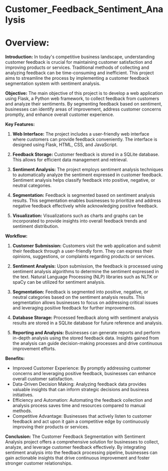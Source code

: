 # Customer_Feedback_Sentiment_Analysis
# Overview:

**Introduction:**
In today's competitive business landscape, understanding customer feedback is crucial for maintaining customer satisfaction and improving products or services. Traditional methods of collecting and analyzing feedback can be time-consuming and inefficient. This project aims to streamline the process by implementing a customer feedback segmentation system with sentiment analysis.

**Objective:**
The main objective of this project is to develop a web application using Flask, a Python web framework, to collect feedback from customers and analyze their sentiments. By segmenting feedback based on sentiment, businesses can identify areas of improvement, address customer concerns promptly, and enhance overall customer experience.

**Key Features:**
1. **Web Interface:** The project includes a user-friendly web interface where customers can provide feedback conveniently. The interface is designed using Flask, HTML, CSS, and JavaScript.

2. **Feedback Storage:** Customer feedback is stored in a SQLite database. This allows for efficient data management and retrieval.

3. **Sentiment Analysis:** The project employs sentiment analysis techniques to automatically analyze the sentiment expressed in customer feedback. Sentiment analysis helps classify feedback into positive, negative, or neutral categories.

4. **Segmentation:** Feedback is segmented based on sentiment analysis results. This segmentation enables businesses to prioritize and address negative feedback effectively while acknowledging positive feedback.

5. **Visualization:** Visualizations such as charts and graphs can be incorporated to provide insights into overall feedback trends and sentiment distribution.

**Workflow:**
1. **Customer Submission:** Customers visit the web application and submit their feedback through a user-friendly form. They can express their opinions, suggestions, or complaints regarding products or services.

2. **Sentiment Analysis:** Upon submission, the feedback is processed using sentiment analysis algorithms to determine the sentiment expressed in the text. Natural Language Processing (NLP) libraries such as NLTK or spaCy can be utilized for sentiment analysis.

3. **Segmentation:** Feedback is segmented into positive, negative, or neutral categories based on the sentiment analysis results. This segmentation allows businesses to focus on addressing critical issues and leveraging positive feedback for further improvements.

4. **Database Storage:** Processed feedback along with sentiment analysis results are stored in a SQLite database for future reference and analysis.

5. **Reporting and Analysis:** Businesses can generate reports and perform in-depth analysis using the stored feedback data. Insights gained from the analysis can guide decision-making processes and drive continuous improvement efforts.

**Benefits:**
- Improved Customer Experience: By promptly addressing customer concerns and leveraging positive feedback, businesses can enhance overall customer satisfaction.
- Data-Driven Decision Making: Analyzing feedback data provides valuable insights that can inform strategic decisions and business initiatives.
- Efficiency and Automation: Automating the feedback collection and analysis process saves time and resources compared to manual methods.
- Competitive Advantage: Businesses that actively listen to customer feedback and act upon it gain a competitive edge by continuously improving their products or services.

**Conclusion:**
The Customer Feedback Segmentation with Sentiment Analysis project offers a comprehensive solution for businesses to collect, analyze, and leverage customer feedback effectively. By integrating sentiment analysis into the feedback processing pipeline, businesses can gain actionable insights that drive continuous improvement and foster stronger customer relationships.
